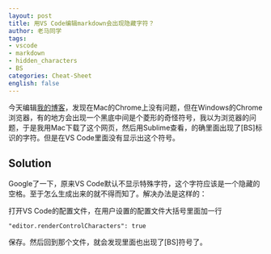 ```yaml
---
layout: post
title: 用VS Code编辑markdown会出现隐藏字符？
author: 老马同学
tags:
- vscode
- markdown
- hidden_characters
- BS
categories: Cheat-Sheet
english: false
---
```



今天编辑[我的博客](https://ike.today/)，发现在Mac的Chrome上没有问题，但在Windows的Chrome浏览器，有的地方会出现一个黑底中间是个菱形的奇怪符号，我以为浏览器的问题，于是我用Mac下载了这个网页，然后用Sublime查看，的确里面出现了[BS]标识的字符。但是在VS Code里面没有显示出这个符号。

## Solution
Google了一下，原来VS Code默认不显示特殊字符，这个字符应该是一个隐藏的空格。至于怎么生成出来的就不得而知了。解决办法是这样的：

打开VS Code的配置文件，在用户设置的配置文件大括号里面加一行
```
"editor.renderControlCharacters": true
```
保存。然后回到那个文件，就会发现里面也出现了[BS]符号了。